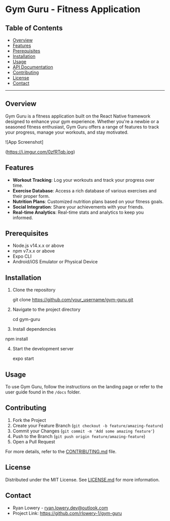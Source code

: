 # Gym Guru - Fitness Application

## Table of Contents

- [Overview](#overview)
- [Features](#features)
- [Prerequisites](#prerequisites)
- [Installation](#installation)
- [Usage](#usage)
- [API Documentation](#api-documentation)
- [Contributing](#contributing)
- [License](#license)
- [Contact](#contact)

---

## Overview

Gym Guru is a fitness application built on the React Native framework designed to enhance your gym experience. Whether you're a newbie or a seasoned fitness enthusiast, Gym Guru offers a range of features to track your progress, manage your workouts, and stay motivated.

![App Screenshot]

(https://i.imgur.com/0zfRTqb.jpg)

## Features

- **Workout Tracking**: Log your workouts and track your progress over time.
- **Exercise Database**: Access a rich database of various exercises and their proper form.
- **Nutrition Plans**: Customized nutrition plans based on your fitness goals.
- **Social Integration**: Share your achievements with your friends.
- **Real-time Analytics**: Real-time stats and analytics to keep you informed.

## Prerequisites

- Node.js v14.x.x or above
- npm v7.x.x or above
- Expo CLI
- Android/iOS Emulator or Physical Device

## Installation

1. Clone the repository

   git clone https://github.com/your_username/gym-guru.git
   
2. Navigate to the project directory

     cd gym-guru
   
3. Install dependencies

  npm install

4. Start the development server

   expo start


## Usage

To use Gym Guru, follow the instructions on the landing page or refer to the user guide found in the `/docs` folder.


## Contributing

1. Fork the Project
2. Create your Feature Branch (`git checkout -b feature/amazing-feature`)
3. Commit your Changes (`git commit -m 'Add some amazing feature'`)
4. Push to the Branch (`git push origin feature/amazing-feature`)
5. Open a Pull Request

For more details, refer to the [CONTRIBUTING.md](CONTRIBUTING.md) file.

## License

Distributed under the MIT License. See [LICENSE.md](LICENSE.md) for more information.

## Contact

- Ryan Lowery - ryan.lowery.dev@outlook.com
- Project Link: https://github.com/rlowery-1/gym-guru

